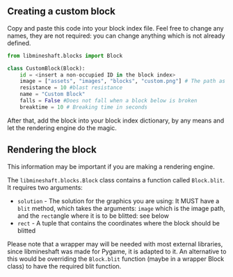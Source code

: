 ## Creating a custom block


Copy and paste this code into your block index file.
Feel free to change any names, they are not required: you can change anything which is not already defined.

```python
from libmineshaft.blocks import Block

class CustomBlock(Block):
    id = <insert a non-occupied ID in the block index>
    image = ["assets", "images", "blocks", "custom.png"] # The path as a list, since it will be joined by os.path.join later
    resistance = 10 #blast resistance
    name = "Custom Block"
    falls = False #Does not fall when a block below is broken
    breaktime = 10 # Breaking time in seconds
```

After that, add the block into your block index dictionary, by any means and let the rendering engine do the magic.

## Rendering the block
This information may be important if you are making a rendering engine.


The `libmineshaft.blocks.Block` class contains a function called `Block.blit`. It requires two arguments:



* `solution` - The solution for the graphics you are using: It MUST have a `blit` method, which takes the arguments: `image` which is the image path, and the `rect`angle where it is to be blitted: see below
* `rect` - A tuple that contains the coordinates where the block should be blitted

Please note that a wrapper may will be needed with most external libraries, since libmineshaft was made for Pygame, it is adapted to it. An alternative to this would be overriding the `Block.blit` function (maybe in a wrapper Block class) to have the required blit function.
